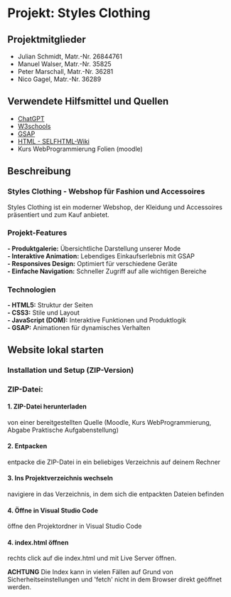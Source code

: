# Projekt: Styles Clothing

## Projektmitglieder
- Julian Schmidt,     Matr.-Nr. 26844761 
- Manuel Walser,      Matr.-Nr. 35825
- Peter Marschall,    Matr.-Nr. 36281
- Nico Gagel,         Matr.-Nr. 36289

## Verwendete Hilfsmittel und Quellen
- [ChatGPT](https://chatgpt.com/)
- [W3schools](https://www.w3schools.com/)
- [GSAP](https://gsap.com/docs/v3/)
- [HTML - SELFHTML-Wiki](https://wiki.selfhtml.org/wiki/HTML)
- Kurs WebProgrammierung Folien (moodle)


## Beschreibung
### Styles Clothing - Webshop für Fashion und Accessoires
Styles Clothing ist ein moderner Webshop, der Kleidung und Accessoires präsentiert und zum Kauf anbietet.

### Projekt-Features
**- Produktgalerie:**           Übersichtliche Darstellung unserer Mode  
**- Interaktive Animation:**    Lebendiges Einkaufserlebnis mit GSAP  
**- Responsives Design:**       Optimiert für verschiedene Geräte  
**- Einfache Navigation:**      Schneller Zugriff auf alle wichtigen Bereiche  

### Technologien
**- HTML5:**                   Struktur der Seiten  
**- CSS3:**                    Stile und Layout  
**- JavaScript (DOM):**        Interaktive Funktionen und Produktlogik  
**- GSAP:**                    Animationen für dynamisches Verhalten  


## Website lokal starten
### Installation und Setup (ZIP-Version)

### ZIP-Datei:
#### **1. ZIP-Datei herunterladen**
  von einer bereitgestellten Quelle (Moodle, Kurs WebProgrammierung, Abgabe Praktische Aufgabenstellung)
#### **2. Entpacken**
  entpacke die ZIP-Datei in ein beliebiges Verzeichnis auf deinem Rechner
#### **3. Ins Projektverzeichnis wechseln**
  navigiere in das Verzeichnis, in dem sich die entpackten Dateien befinden
#### **4. Öffne in Visual Studio Code**
  öffne den Projektordner in Visual Studio Code
#### **4. index.html öffnen**
  rechts click auf die index.html und mit Live Server öffnen.

**ACHTUNG** Die Index kann in vielen Fällen auf Grund von Sicherheitseinstellungen und 'fetch'
 nicht in dem Browser direkt geöffnet werden.